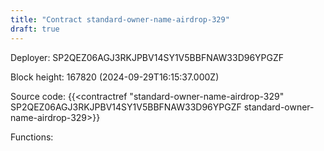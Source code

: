 ```yaml
---
title: "Contract standard-owner-name-airdrop-329"
draft: true
---
```

Deployer: SP2QEZ06AGJ3RKJPBV14SY1V5BBFNAW33D96YPGZF


 



Block height: 167820 (2024-09-29T16:15:37.000Z)

Source code: {{<contractref "standard-owner-name-airdrop-329" SP2QEZ06AGJ3RKJPBV14SY1V5BBFNAW33D96YPGZF standard-owner-name-airdrop-329>}}

Functions:


